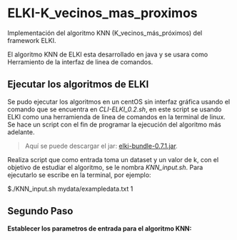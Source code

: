 # ELKI-K_vecinos_mas_proximos
Implementación del algoritmo KNN (K_vecinos_más_próximos) del framework ELKI.

El algoritmo KNN de ELKI esta desarrollado en java y se usara como Herramiento de la interfaz de linea de comandos.

## Ejecutar los algoritmos de ELKI

Se pudo ejecutar los algoritmos en un centOS sin interfaz gráfica usando el comando que se encuentra en *CLI-ELKI_0.2.sh*, en este script se usando ELKI como una herramienda de linea de comandos en la terminal de linux. Se hace un script con el fin de programar la ejecución del algoritmo más adelante.

> Aquí se puede descargar el jar: [elki-bundle-0.7.1.jar](https://elki-project.github.io/releases/release0.7.1/elki-bundle-0.7.1.jar).

Realiza script que como entrada toma un dataset y un valor de k, con el objetivo de estudiar el algoritmo, se le nombra *KNN_input.sh*. Para ejecutarlo se escribe en la terminal, por ejemplo:

$./KNN_input.sh mydata/exampledata.txt 1

## Segundo Paso

**Establecer los parametros de entrada para el algoritmo KNN:**



